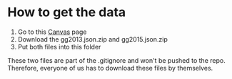 # How to get the data

1. Go to this [Canvas](https://canvas.northwestern.edu/courses/88875/files/folder/Project%201?) page
2. Download the gg2013.json.zip and gg2015.json.zip
3. Put both files into this folder

These two files are part of the .gitignore and won't be pushed to the repo. Therefore, everyone of us has to download these files by themselves.